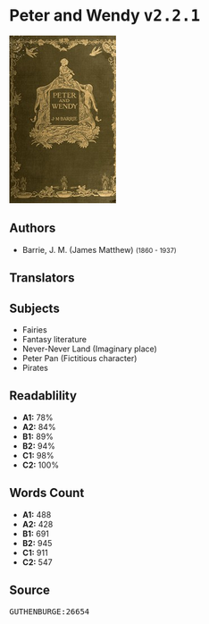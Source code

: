 # Peter and Wendy <kbd>v2.2.1</kbd>

![](./cover.medium.jpg "")

## Authors


 - Barrie, J. M. (James Matthew) <small>(1860 - 1937)</small>

## Translators



## Subjects


 - Fairies
 - Fantasy literature
 - Never-Never Land (Imaginary place)
 - Peter Pan (Fictitious character)
 - Pirates

## Readablility


 - **A1:** 78%
 - **A2:** 84%
 - **B1:** 89%
 - **B2:** 94%
 - **C1:** 98%
 - **C2:** 100%

## Words Count


 - **A1:** 488
 - **A2:** 428
 - **B1:** 691
 - **B2:** 945
 - **C1:** 911
 - **C2:** 547

## Source


<kbd>GUTHENBURGE:26654</kbd>
